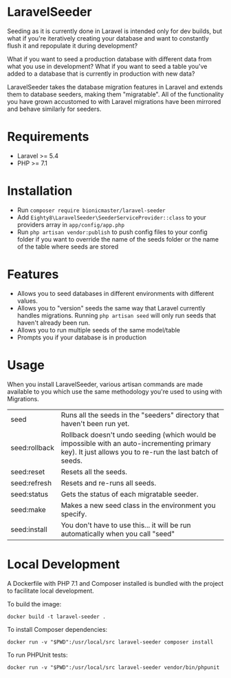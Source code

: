 # LaravelSeeder

Seeding as it is currently done in Laravel is intended only for dev builds, but what if you're iteratively creating your 
database and want to constantly flush it and repopulate it during development? 

What if you want to seed a production database with different data from what you use in development? What if you want to 
seed a table you've added to a database that is currently in production with new data?

LaravelSeeder takes the database migration features in Laravel and extends them to database seeders, making them "migratable". 
All of the functionality you have grown accustomed to with Laravel migrations have been mirrored and behave similarly for seeders.

Requirements
============

- Laravel >= 5.4
- PHP >= 7.1

Installation
============

- Run ```composer require bionicmaster/laravel-seeder```
- Add ```Eighty8\LaravelSeeder\SeederServiceProvider::class``` to your providers array in ```app/config/app.php```
- Run ```php artisan vendor:publish``` to push config files to your config folder if you want to override the name of the seeds folder or the name of the table where seeds are stored


Features
============

- Allows you to seed databases in different environments with different values.
- Allows you to "version" seeds the same way that Laravel currently handles migrations. Running ```php artisan seed``` will only run seeds that haven't already been run.
- Allows you to run multiple seeds of the same model/table
- Prompts you if your database is in production

Usage
============
When you install LaravelSeeder, various artisan commands are made available to you which use the same methodology you're used to using with Migrations.

<table>
<tr><td>seed</td><td>Runs all the seeds in the "seeders" directory that haven't been run yet.</td></tr>
<tr><td>seed:rollback</td><td>Rollback doesn't undo seeding (which would be impossible with an auto-incrementing primary key). It just allows you to re-run the last batch of seeds.</td></tr>
<tr><td>seed:reset</td><td>Resets all the seeds.</td></tr>
<tr><td>seed:refresh</td><td>Resets and re-runs all seeds.</td></tr>
<tr><td>seed:status</td><td>Gets the status of each migratable seeder.</td></tr>
<tr><td>seed:make</td><td>Makes a new seed class in the environment you specify.</td></tr>
<tr><td>seed:install</td><td>You don't have to use this... it will be run automatically when you call "seed"</td></tr>
</table>

Local Development
============
A Dockerfile with PHP 7.1 and Composer installed is bundled with the project to facilitate local development.

To build the image:
```
docker build -t laravel-seeder .
```

To install Composer dependencies:
```
docker run -v "$PWD":/usr/local/src laravel-seeder composer install
```

To run PHPUnit tests:
```
docker run -v "$PWD":/usr/local/src laravel-seeder vendor/bin/phpunit
```
